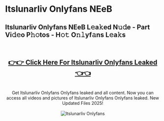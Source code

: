 # Itslunarliv Onlyfans NEeB

<h2>Itslunarliv Onlyfans NEeB  L𝚎a𝚔ed N𝚞𝚍e - Part Vi𝚍𝚎o P𝚑𝚘tos - H𝚘𝚝 O𝚗𝚕yf𝚊ns L𝚎a𝚔s</h2>
<br>
<div align="center">
<h2><a href="https://213.232.235.80/live/video.php?q=itslunarliv-onlyfans" rel="nofollow">👉👉 Click Here For Itslunarliv Onlyfans Leaked 👈👈</a></h2>

<br>
Get Itslunarliv Onlyfans Onlyfans leaked and all content. Now you can access all videos and pictures of Itslunarliv Onlyfans Onlyfans leaked. New Updated Files 2025!
<br>
<br>
<a href="https://213.232.235.80/live/video.php?q=itslunarliv-onlyfans" rel="nofollow" data-target="animated-image.originalLink"><img src="https://i.imgur.com/dJHk4Zq.gif" alt="Itslunarliv Onlyfans" style="max-width: 100%; display: inline-block;" data-target="animated-image.originalImage"></a>
</div>
<br>